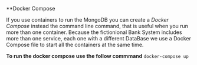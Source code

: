 **Docker Compose

If you use containers to run the MongoDB you can create a *Docker Compose* instead the command line command, that is useful when you run more than one 
container. Because the fictionional Bank System includes more than one service, each one with a different DataBase we use a Docker Compose file to start all the containers at the same time.

**To run the docker compose use the follow commmand**
```docker-compose up```
